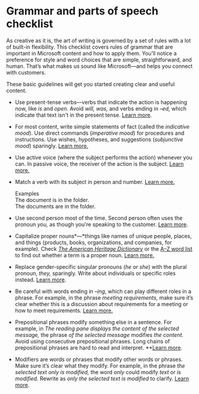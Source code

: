 ﻿# Grammar and parts of speech checklist

As
creative as it is, the art of writing is governed by a set of rules
with a lot of built-in flexibility. This checklist covers rules
of grammar that are important in Microsoft content and how to apply
them. You’ll notice a preference for style and word choices that
are simple, straightforward, and human. That’s what makes us sound
like Microsoft—and helps you connect with customers.

These basic guidelines will get you started creating clear and useful content.

  - Use present-tense verbs—verbs that indicate the action is happening now, like *is* and *open.* Avoid *will, was,* and verbs ending in *–ed,* which indicate that text isn't in the present tense. [Learn more](/style-guide/grammar/verbs).
  
  - For most content, write simple statements of fact (called the *indicative mood*). Use direct commands (*imperative mood*) for procedures and instructions. Use wishes, hypotheses, and suggestions (*subjunctive mood*) sparingly. [Learn more.
    ](/style-guide/grammar/verbs)
    
  - Use
    active voice (where the subject performs the action) whenever you
    can. In passive voice, the receiver of the action is the subject. [Learn more.
    ](/style-guide/grammar/verbs)
    
  - Match a verb with its subject in person and number. [Learn more.](/style-guide/grammar/verbs)
  
    Examples  
The document is in the folder.  
The documents are in the folder. [
    ](/style-guide/grammar/verbs)
    
  - Use second person most of the time. Second person often uses the pronoun *you,* as though you're speaking to the customer. [Learn more](/style-guide/grammar/person).
  
  - Capitalize proper nouns*—*things
    like names of unique people, places, and things (products, books,
    organizations, and companies, for example). Check [*The American Heritage Dictionary*](https://ahdictionary.com/) or the [A–Z word list](https://worldready.cloudapp.net/Styleguide/Read?id=2700&topicid=25512) to find out whether a term is a proper noun. [Learn more.
    ](/style-guide/grammar/nouns-pronouns)
    
  - Replace gender-specific singular pronouns (*he* or *she*) with the plural pronoun, *they,* sparingly. Write about individuals or specific roles instead. [Learn more](https://worldready.cloudapp.net/Styleguide/Read?id=2700&topicid=25526).
  
  - Be careful with words ending in –*ing*, which can play different roles in a phrase. For example, in the phrase *meeting requirements,* make sure it’s clear whether this is a discussion about requirements for a meeting or how to meet requirements. [Learn more.
    ](/style-guide/grammar/ing-words)
    
  - Prepositional phrases modify something else in a sentence. For example, in *The reading pane displays the content of the selected message,* the phrase *of the selected message* modifies *the content.* Avoid using consecutive prepositional phrases. Long chains of prepositional phrases are hard to read and interpret. **[Learn more](/style-guide/grammar/prepositions).
  
  - Modifiers
    are words or phrases that modify other words or phrases. Make sure
    it’s clear what they modify. For example, in the phrase *the selected text only is modified,* the word *only* could modify *text* or *is modified.* Rewrite as *only the selected text is modified* to clarify. [Learn more](/style-guide/grammar/dangling-misplaced-modifiers).

